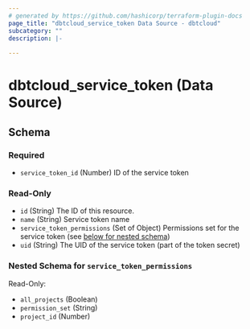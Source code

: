 ```yaml
---
# generated by https://github.com/hashicorp/terraform-plugin-docs
page_title: "dbtcloud_service_token Data Source - dbtcloud"
subcategory: ""
description: |-
  
---
```


# dbtcloud_service_token (Data Source)





<!-- schema generated by tfplugindocs -->
## Schema

### Required

- `service_token_id` (Number) ID of the service token

### Read-Only

- `id` (String) The ID of this resource.
- `name` (String) Service token name
- `service_token_permissions` (Set of Object) Permissions set for the service token (see [below for nested schema](#nestedatt--service_token_permissions))
- `uid` (String) The UID of the service token (part of the token secret)

<a id="nestedatt--service_token_permissions"></a>
### Nested Schema for `service_token_permissions`

Read-Only:

- `all_projects` (Boolean)
- `permission_set` (String)
- `project_id` (Number)


